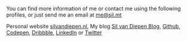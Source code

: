You can find more information of me or contact me using the following profiles, or just send me an email at [me@sil.mt](me@sil.mt)

Personal website [silvandiepen.nl](https://www.silvandiepen.nl), My blog [Sil van Diepen Blog](https://blog.silvandiepen.nl), [Github](https://www.github.com/silvandiepen), [Codepen](https://www.codepen.io/silvandiepen), [Dribbble](https://www.dribbble.com/silvandiepen), [LinkedIn](https://www.linkedin.com/in/silvandiepen) or [Twitter](https://www.twitter.com/silvandiepen)
